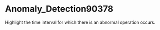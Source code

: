 # Anomaly_Detection90378
Highlight the time interval for which there is an abnormal operation occurs. 
